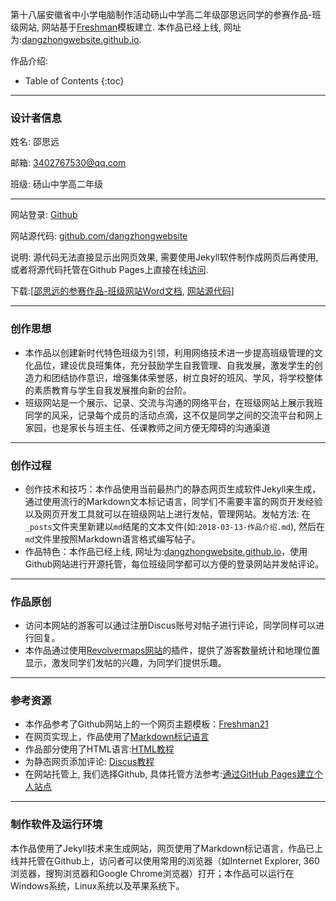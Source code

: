
第十八届安徽省中小学电脑制作活动砀山中学高二年级邵思远同学的参赛作品-班级网站, 网站基于[Freshman](http://github.com/yulijia/freshman)模板建立. 本作品已经上线, 网址为:[dangzhongwebsite.github.io](https://dangzhongwebsite.github.io).

作品介绍:

* Table of Contents
{:toc}

----

### 设计者信息 ###
姓名:	邵思远

邮箱:	3402767530@qq.com

班级:	砀山中学高二年级

----
网站登录: [Github](https://github.com/)

网站源代码: [github.com/dangzhongwebsite](https://github.com/dangzhongwebsite/dangzhongwebsite.github.io)

说明: 源代码无法直接显示出网页效果, 需要使用Jekyll软件制作成网页后再使用, 或者将源代码托管在Github Pages上直接在线[访问](https://dangzhongwebsite.github.io).

下载:[[邵思远的参赛作品-班级网站Word文档](/邵思远的参赛作品-班级网站电脑制作.doc), [网站源代码](https://codeload.github.com/dangzhongwebsite/dangzhongwebsite.github.io/zip/master)]

----

	
<!--more-->


### 创作思想 ###

- 本作品以创建新时代特色班级为引领，利用网络技术进一步提高班级管理的文化品位，建设优良班集体，充分鼓励学生自我管理、自我发展，激发学生的创造力和团结协作意识，增强集体荣誉感，树立良好的班风、学风，将学校整体的素质教育与学生自我发展推向新的台阶。
- 班级网站是一个展示、记录、交流与沟通的网络平台，在班级网站上展示我班同学的风采，记录每个成员的活动点滴，这不仅是同学之间的交流平台和网上家园，也是家长与班主任、任课教师之间方便无障碍的沟通渠道

---

### 创作过程 ###
- 创作技术和技巧：本作品使用当前最热门的静态网页生成软件Jekyll来生成，通过使用流行的Markdown文本标记语言，同学们不需要丰富的网页开发经验以及网页开发工具就可以在班级网站上进行发帖，管理网站。发帖方法: 在`_posts`文件夹里新建以`md`结尾的文本文件(如:`2018-03-13-作品介绍.md`), 然后在`md`文件里按照Markdown语言格式编写帖子。
- 作品特色：本作品已经上线, 网址为:[dangzhongwebsite.github.io](https://dangzhongwebsite.github.io)，使用Github网站进行开源托管，每位班级同学都可以方便的登录网站并发帖评论。

---

### 作品原创 ###
- 访问本网站的游客可以通过注册Discus账号对帖子进行评论，同学同样可以进行回复。
- 本作品通过使用[Revolvermaps网站](https://www.revolvermaps.com)的插件，提供了游客数量统计和地理位置显示，激发同学们发帖的兴趣，为同学们提供乐趣。


---

### 参考资源 ###
- 本作品参考了Github网站上的一个网页主题模板：[Freshman21](https://github.com/yulijia/freshman21/)
- 在网页实现上，作品使用了[Markdown标记语言](http://wowubuntu.com/markdown/)
- 作品部分使用了HTML语言:[HTML教程](http://www.w3school.com.cn/html/index.asp)
- 为静态网页添加评论: [Discus教程](http://blog.csdn.net/ljinddlj/article/details/52273652)
- 在网站托管上, 我们选择Github, 具体托管方法参考:[通过GitHub Pages建立个人站点](http://www.cnblogs.com/purediy/archive/2013/03/07/2948892.html)

---

### 制作软件及运行环境 ###

本作品使用了Jekyll技术来生成网站，网页使用了Markdown标记语言，作品已上线并托管在Github上，访问者可以使用常用的浏览器（如Internet Explorer, 360浏览器，搜狗浏览器和Google Chrome浏览器）打开；本作品可以运行在Windows系统，Linux系统以及苹果系统下。

